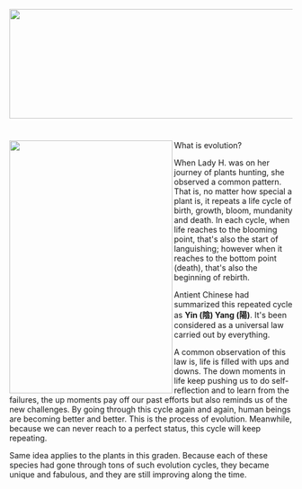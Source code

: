 <p align="center">
<img src="https://github.com/lady-h-world/My_Garden/blob/main/images/Garden_Symbol_images/title_yinyang.png" width="569" height="195" />
</p>

#

<p>
<img align="left" src="https://github.com/lady-h-world/My_Garden/blob/main/images/Garden_Symbol_images/graden_symbol.png" width="290" height="450" />

What is evolution?

When Lady H. was on her journey of plants hunting, she observed a common pattern. That is, no matter how special a plant is, it repeats a life cycle of birth, growth, bloom, mundanity and death. In each cycle, when life reaches to the blooming point, that's also the start of languishing; however when it reaches to the bottom point (death), that's also the beginning of rebirth.

Antient Chinese had summarized this repeated cycle as <b>Yin (陰) Yang (陽)</b>. It's been considered as a universal law carried out by everything. 

A common observation of this law is, life is filled with ups and downs. The down moments in life keep pushing us to do self-reflection and to learn from the failures, the up moments pay off our past efforts but also reminds us of the new challenges. By going through this cycle again and again, human beings are becoming better and better. This is the process of evolution. Meanwhile, because we can never reach to a perfect status, this cycle will keep repeating.

Same idea applies to the plants in this graden. Because each of these species had gone through tons of such evolution cycles, they became unique and fabulous, and they are still improving along the time.


</p>
<p>&nbsp;</p>
<p>&nbsp;</p>

